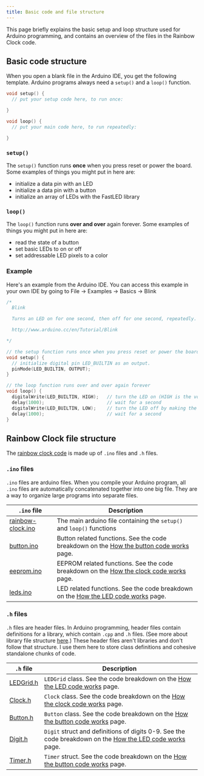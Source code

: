 ```yaml
---
title: Basic code and file structure
---
```



This page briefly explains the basic setup and loop structure used for Arduino programming, and contains an overview of the files in the Rainbow Clock code.


## Basic code structure

When you open a blank file in the Arduino IDE, you get the following template. Arduino programs always need a `setup()` and a `loop()` function.

```cpp
void setup() {
  // put your setup code here, to run once:

}

void loop() {
  // put your main code here, to run repeatedly:

}
```

### `setup()`

The `setup()` function runs **once** when you press reset or power the board. Some examples of things you might put in here are:
- initialize a data pin with an LED
- initialize a data pin with a button
- initialize an array of LEDs with the FastLED library


### `loop()`

The `loop()` function runs **over and over** again forever. Some examples of things you might put in here are:
- read the state of a button
- set basic LEDs to on or off
- set addressable LED pixels to a color


### Example

Here's an example from the Arduino IDE. You can access this example in your own IDE by going to File -> Examples -> Basics -> Blink

```cpp
/*
  Blink

  Turns an LED on for one second, then off for one second, repeatedly.

  http://www.arduino.cc/en/Tutorial/Blink

*/

// the setup function runs once when you press reset or power the board
void setup() {
  // initialize digital pin LED_BUILTIN as an output.
  pinMode(LED_BUILTIN, OUTPUT);
}

// the loop function runs over and over again forever
void loop() {
  digitalWrite(LED_BUILTIN, HIGH);   // turn the LED on (HIGH is the voltage level)
  delay(1000);                       // wait for a second
  digitalWrite(LED_BUILTIN, LOW);    // turn the LED off by making the voltage LOW
  delay(1000);                       // wait for a second
}
```

## Rainbow Clock file structure

The [rainbow clock code](https://github.com/michellesh/rainbow-clock/tree/main/rainbow-clock) is made up of `.ino` files and `.h` files. 

### `.ino` files
`.ino` files are arduino files. When you compile your Arduino program, all `.ino` files are automatically concatenated together into one big file. They are a way to organize large programs into separate files.

| `.ino` file | Description |
| ----------- | ----------- |
| [rainbow-clock.ino](https://github.com/michellesh/rainbow-clock/blob/main/rainbow-clock/rainbow-clock.ino) | The main arduino file containing the `setup()` and `loop()` functions |
| [button.ino](https://github.com/michellesh/rainbow-clock/blob/main/rainbow-clock/button.ino) | Button related functions. See the code breakdown on the [How the button code works](clock-code-breakdown/how-the-button-code-works#buttonino) page. |
| [eeprom.ino](https://github.com/michellesh/rainbow-clock/blob/main/rainbow-clock/eeprom.ino) | EEPROM related functions. See the code breakdown on the [How the clock code works](clock-code-breakdown/how-the-clock-code-works#eeprom) page. |
| [leds.ino](https://github.com/michellesh/rainbow-clock/blob/main/rainbow-clock/leds.ino) | LED related functions. See the code breakdown on the [How the LED code works](clock-code-breakdown/how-the-led-code-works#ledsino) page. |

### `.h` files
`.h` files are header files. In Arduino programming, header files contain definitions for a library, which contain `.cpp` and `.h` files. (See more about library file structure [here](https://docs.arduino.cc/learn/contributions/arduino-creating-library-guide).) These header files aren't libraries and don't follow that structure. I use them here to store class definitions and cohesive standalone chunks of code.

| `.h` file | Description |
| ----------- | ----------- |
| [LEDGrid.h](https://github.com/michellesh/rainbow-clock/blob/main/rainbow-clock/LEDGrid.h) | `LEDGrid` class. See the code breakdown on the [How the LED code works](clock-code-breakdown/how-the-led-code-works#ledgridh-class) page. | 
| [Clock.h](https://github.com/michellesh/rainbow-clock/blob/main/rainbow-clock/Clock.h) | `Clock` class. See the code breakdown on the [How the clock code works](clock-code-breakdown/how-the-clock-code-works#clock-class) page. | 
| [Button.h](https://github.com/michellesh/rainbow-clock/blob/main/rainbow-clock/Button.h) | `Button` class. See the code breakdown on the [How the button code works](clock-code-breakdown/how-the-button-code-works#buttonh-class) page. | 
| [Digit.h](https://github.com/michellesh/rainbow-clock/blob/main/rainbow-clock/Digit.h) | `Digit` struct and definitions of digits 0-9. See the code breakdown on the [How the LED code works](clock-code-breakdown/how-the-led-code-works#digith) page. | 
| [Timer.h](https://github.com/michellesh/rainbow-clock/blob/main/rainbow-clock/Timer.h) | `Timer` struct. See the code breakdown on the [How the button code works](clock-code-breakdown/how-the-button-code-works#timerh) page. | 
